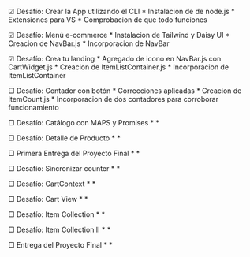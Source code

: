 ☑ Desafío: Crear la App utilizando el CLI 
    * Instalacion de de node.js
    * Extensiones para VS
    * Comprobacion de que todo funciones

☑ Desafío: Menú e-commerce
    * Instalacion de Tailwind y Daisy UI
    * Creacion de NavBar.js
    * Incorporacion de NavBar

☑ Desafío: Crea tu landing
    * Agregado de icono en NavBar.js con CartWidget.js
    * Creacion de ItemListContainer.js
    * Incorporacion de ItemListContainer

□ Desafío: Contador con botón
    * Correcciones aplicadas
    * Creacion de ItemCount.js
    * Incorporacion de dos contadores para corroborar funcionamiento

□ Desafío: Catálogo con MAPS y Promises
    * 
    * 

□ Desafío: Detalle de Producto
    * 
    * 

□ Primera Entrega del Proyecto Final
    * 
    * 

□ Desafío: Sincronizar counter
    * 
    * 

□ Desafío: CartContext
    * 
    * 

□ Desafío: Cart View
    * 
    * 

□ Desafío: Item Collection
    * 
    * 

□ Desafío: Item Collection II
    * 
    * 

□ Entrega del Proyecto Final
    * 
    * 